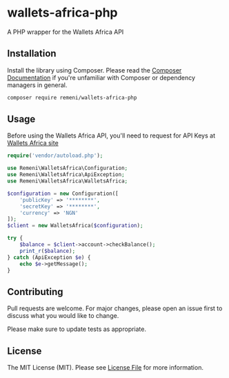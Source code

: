# wallets-africa-php
A PHP wrapper for the Wallets Africa API

## Installation
Install the library using Composer. Please read the [Composer Documentation](https://getcomposer.org/doc/01-basic-uage.md) if you're unfamiliar with Composer or dependency managers in general.

```bash
composer require remeni/wallets-africa-php
```

## Usage
Before  using the Wallets Africa API, you'll need to request for API Keys at [Wallets Africa site](https://wallets.africa/)
```php
require('vendor/autoload.php');

use Remeni\WalletsAfrica\Configuration;
use Remeni\WalletsAfrica\ApiException;
use Remeni\WalletsAfrica\WalletsAfrica;

$configuration = new Configuration([
    'publicKey' => '********',
    'secretKey' => '********',
    'currency' => 'NGN'
]);
$client = new WalletsAfrica($configuration);

try {
    $balance = $client->account->checkBalance();
    print_r($balance);
} catch (ApiException $e) {
    echo $e->getMessage();
}
```

## Contributing
Pull requests are welcome. For major changes, please open an issue first to discuss what you would like to change.

Please make sure to update tests as appropriate.

## License
The MIT License (MIT). Please see [License File](https://github.com/remeni/wallets-africa-php/blob/master/LICENSE.md) for more information.
